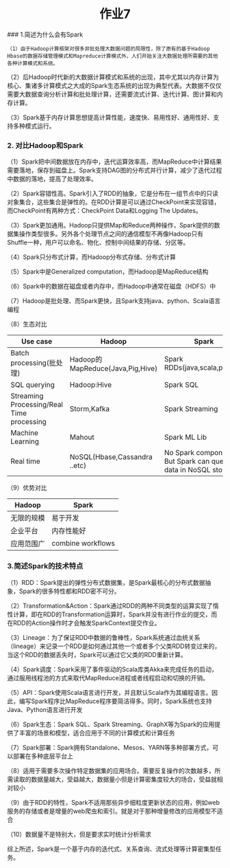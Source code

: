 <h1><center>作业7</center></h1>
### 1.简述为什么会有Spark

  	（1）由于Hadoop计算框架对很多非批处理大数据问题的局限性，除了原有的基于Hadoop Hbase的数据存储管理模式和Mapreduce计算模式外，人们开始关注大数据处理所需要的其他各种计算模式和系统。

​	  （2）后Hadoop时代新的大数据计算模式和系统的出现，其中尤其以内存计算为核心、集诸多计算模式之大成的Spark生态系统的出现为典型代表。大数据不仅仅需要大数据查询分析计算和批处理计算，还需要流式计算、迭代计算、图计算和内存计算。

​	  （3）Spark基于内存计算思想提高计算性能，速度快、易用性好、通用性好、支持多种模式运行。

### 2. 对比Hadoop和Spark

（1）Spark把中间数据放在内存中，迭代运算效率高，而MapReduce中计算结果需要落地，保存到磁盘上。Spark支持DAG图的分布式并行计算，减少了迭代过程中数据的落地，提高了处理效率。

（2）Spark容错性高。Spark引入了RDD的抽象，它是分布在一组节点中的只读对象集合，这些集合是弹性的。在RDD计算是可以通过CheckPoint来实现容错，而CheckPoint有两种方式：CheckPoint Data和Logging The Updates。

（3）Spark更加通用。Hadoop只提供Map和Reduce两种操作，Spark提供的数据集操作类型很多。另外各个处理节点之间的通信模型不再像Hadoop只有Shuffle一种，用户可以命名、物化、控制中间结果的存储、分区等。

（4）Spark只分布式计算，而Hadoop分布式存储、分布式计算

（5）Spark中是Generalized computation，而Hadoop是MapReduce结构

（6）Spark中的数据在磁盘或者内存中，而Hadoop中通常在磁盘（HDFS）中

（7）Hadoop是批处理、而Spark更快，且Spark支持java、python、Scala语言编程

（8）生态对比

| Use case                                  | Hadoop                           | Spark                                                       |
| ----------------------------------------- | -------------------------------- | ----------------------------------------------------------- |
| Batch processing(批处理)                  | Hadoop的MapReduce(Java,Pig,Hive) | Spark RDDs(java,scala,python)                               |
| SQL querying                              | Hadoop:Hive                      | Spark SQL                                                   |
| Streaming Processing/Real Time processing | Storm,Kafka                      | Spark Streaming                                             |
| Machine Learning                          | Mahout                           | Spark ML Lib                                                |
| Real time                                 | NoSQL(Hbase,Cassandra ..etc)     | No Spark component But Spark can query data in NoSQL stores |

（9）优势对比

| Hadoop     | Spark             |
| ---------- | ----------------- |
| 无限的规模 | 易于开发          |
| 企业平台   | 内存性能好        |
| 应用范围广 | combine workflows |



### 3.简述Spark的技术特点

（1）RDD：Spark提出的弹性分布式数据集，是Spark最核心的分布式数据抽象，Spark的很多特性都和RDD密不可分。

（2）Transformation&Action：Spark通过RDD的两种不同类型的运算实现了惰性计算，即在RDD的Transformation运算时，Spark并没有进行作业的提交，而在RDD的Action操作时才会触发SparkContext提交作业。

（3）Lineage：为了保证RDD中数据的鲁棒性，Spark系统通过血统关系（lineage）来记录一个RDD是如何通过其他一个或者多个父类RDD转变过来的，当这个RDD的数据丢失时，Spark可以通过它父类的RDD重新计算。

（4）Spark调度：Spark采用了事件驱动的Scala库类Akka来完成任务的启动，通过服用线程池的方式来取代MapReduce进程或者线程启动和切换的开销。

（5）API：Spark使用Scala语言进行开发，并且默认Scala作为其编程语言。因此，编写Spark程序比MapReduce程序要简洁得多。同时，Spark系统也支持Java、Python语言进行开发

（6）Spark生态：Spark SQL、Spark Streaming、GraphX等为Spark的应用提供了丰富的场景和模型，适合应用于不同的计算模式和计算任务

（7）Spark部署：Spark拥有Standalone、Mesos、YARN等多种部署方式，可以部署在多种底层平台上

（8）适用于需要多次操作特定数据集的应用场合。需要反复操作的次数越多，所需读取的数据量越大，受益越大，数据量小但是计算密集度较大的场合，受益就相对较小

（9）由于RDD的特性，Spark不适用那些异步细粒度更新状态的应用，例如web服务的存储或者是增量的web爬虫和索引。就是对于那种增量修改的应用模型不适合

（10）数据量不是特别大，但是要求实时统计分析需求

综上所述，Spark是一个基于内存的迭代式、关系查询、流式处理等计算密集型任务。